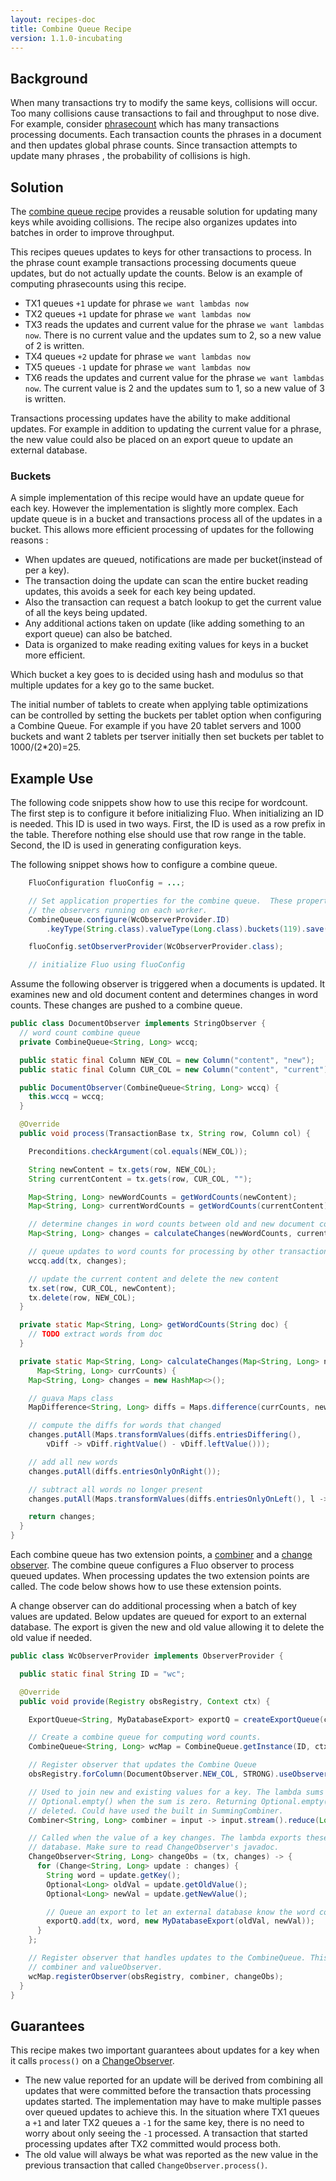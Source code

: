 ```yaml
---
layout: recipes-doc
title: Combine Queue Recipe
version: 1.1.0-incubating
---
```

## Background

When many transactions try to modify the same keys, collisions will occur.  Too many collisions
cause transactions to fail and throughput to nose dive.  For example, consider [phrasecount]
which has many transactions processing documents.  Each transaction counts the phrases in a document
and then updates global phrase counts.  Since transaction attempts to update many phrases
, the probability of collisions is high.

## Solution

The [combine queue recipe][CombineQueue] provides a reusable solution for updating many keys while
avoiding collisions.  The recipe also organizes updates into batches in order to improve throughput.

This recipes queues updates to keys for other transactions to process. In the phrase count example
transactions processing documents queue updates, but do not actually update the counts.  Below is an
example of computing phrasecounts using this recipe.

 * TX1 queues `+1` update  for phrase `we want lambdas now`
 * TX2 queues `+1` update  for phrase `we want lambdas now`
 * TX3 reads the updates and current value for the phrase `we want lambdas now`.  There is no current value and the updates sum to 2, so a new value of 2 is written.
 * TX4 queues `+2` update  for phrase `we want lambdas now`
 * TX5 queues `-1` update  for phrase `we want lambdas now`
 * TX6 reads the updates and current value for the phrase `we want lambdas now`.  The current value is 2 and the updates sum to 1, so a new value of 3 is written.

Transactions processing updates have the ability to make additional updates.
For example in addition to updating the current value for a phrase, the new
value could also be placed on an export queue to update an external database.

### Buckets

A simple implementation of this recipe would have an update queue for each key.  However the
implementation is slightly more complex.  Each update queue is in a bucket and transactions process
all of the updates in a bucket.  This allows more efficient processing of updates for the following
reasons :

 * When updates are queued, notifications are made per bucket(instead of per a key).
 * The transaction doing the update can scan the entire bucket reading updates, this avoids a seek for each key being updated.
 * Also the transaction can request a batch lookup to get the current value of all the keys being updated.
 * Any additional actions taken on update (like adding something to an export queue) can also be batched.
 * Data is organized to make reading exiting values for keys in a bucket more efficient.

Which bucket a key goes to is decided using hash and modulus so that multiple updates for a key go
to the same bucket.

The initial number of tablets to create when applying table optimizations can be controlled by
setting the buckets per tablet option when configuring a Combine Queue.  For example if you
have 20 tablet servers and 1000 buckets and want 2 tablets per tserver initially then set buckets
per tablet to 1000/(2*20)=25.

## Example Use

The following code snippets show how to use this recipe for wordcount.  The first step is to
configure it before initializing Fluo.  When initializing an ID is needed.  This ID is used in two
ways.  First, the ID is used as a row prefix in the table.  Therefore nothing else should use that
row range in the table.  Second, the ID is used in generating configuration keys.

The following snippet shows how to configure a combine queue.

```java
    FluoConfiguration fluoConfig = ...;

    // Set application properties for the combine queue.  These properties are read later by
    // the observers running on each worker.
    CombineQueue.configure(WcObserverProvider.ID)
        .keyType(String.class).valueType(Long.class).buckets(119).save(fluoConfig);

    fluoConfig.setObserverProvider(WcObserverProvider.class);

    // initialize Fluo using fluoConfig
```

Assume the following observer is triggered when a documents is updated.  It examines new
and old document content and determines changes in word counts.  These changes are pushed to a
combine queue.

```java
public class DocumentObserver implements StringObserver {
  // word count combine queue
  private CombineQueue<String, Long> wccq;

  public static final Column NEW_COL = new Column("content", "new");
  public static final Column CUR_COL = new Column("content", "current");

  public DocumentObserver(CombineQueue<String, Long> wccq) {
    this.wccq = wccq;
  }

  @Override
  public void process(TransactionBase tx, String row, Column col) {

    Preconditions.checkArgument(col.equals(NEW_COL));

    String newContent = tx.gets(row, NEW_COL);
    String currentContent = tx.gets(row, CUR_COL, "");

    Map<String, Long> newWordCounts = getWordCounts(newContent);
    Map<String, Long> currentWordCounts = getWordCounts(currentContent);

    // determine changes in word counts between old and new document content
    Map<String, Long> changes = calculateChanges(newWordCounts, currentWordCounts);

    // queue updates to word counts for processing by other transactions
    wccq.add(tx, changes);

    // update the current content and delete the new content
    tx.set(row, CUR_COL, newContent);
    tx.delete(row, NEW_COL);
  }

  private static Map<String, Long> getWordCounts(String doc) {
    // TODO extract words from doc
  }

  private static Map<String, Long> calculateChanges(Map<String, Long> newCounts,
      Map<String, Long> currCounts) {
    Map<String, Long> changes = new HashMap<>();

    // guava Maps class
    MapDifference<String, Long> diffs = Maps.difference(currCounts, newCounts);

    // compute the diffs for words that changed
    changes.putAll(Maps.transformValues(diffs.entriesDiffering(),
        vDiff -> vDiff.rightValue() - vDiff.leftValue()));

    // add all new words
    changes.putAll(diffs.entriesOnlyOnRight());

    // subtract all words no longer present
    changes.putAll(Maps.transformValues(diffs.entriesOnlyOnLeft(), l -> l * -1));

    return changes;
  }
}


```

Each combine queue has two extension points, a [combiner][Combiner] and a [change
observer][ChangeObserver].  The combine queue configures a Fluo observer to process queued
updates.  When processing updates the two extension points are called.  The code below shows
how to use these extension points.

A change observer can do additional processing when a batch of key values are updated.  Below
updates are queued for export to an external database.  The export is given the new and old value
allowing it to delete the old value if needed.

```java
public class WcObserverProvider implements ObserverProvider {

  public static final String ID = "wc";

  @Override
  public void provide(Registry obsRegistry, Context ctx) {

    ExportQueue<String, MyDatabaseExport> exportQ = createExportQueue(ctx);

    // Create a combine queue for computing word counts.
    CombineQueue<String, Long> wcMap = CombineQueue.getInstance(ID, ctx.getAppConfiguration());

    // Register observer that updates the Combine Queue
    obsRegistry.forColumn(DocumentObserver.NEW_COL, STRONG).useObserver(new DocumentObserver(wcMap));

    // Used to join new and existing values for a key. The lambda sums all values and returns
    // Optional.empty() when the sum is zero. Returning Optional.empty() causes the key/value to be
    // deleted. Could have used the built in SummingCombiner.
    Combiner<String, Long> combiner = input -> input.stream().reduce(Long::sum).filter(l -> l != 0);

    // Called when the value of a key changes. The lambda exports these changes to an external
    // database. Make sure to read ChangeObserver's javadoc.
    ChangeObserver<String, Long> changeObs = (tx, changes) -> {
      for (Change<String, Long> update : changes) {
        String word = update.getKey();
        Optional<Long> oldVal = update.getOldValue();
        Optional<Long> newVal = update.getNewValue();

        // Queue an export to let an external database know the word count has changed.
        exportQ.add(tx, word, new MyDatabaseExport(oldVal, newVal));
      }
    };

    // Register observer that handles updates to the CombineQueue. This observer will use the
    // combiner and valueObserver.
    wcMap.registerObserver(obsRegistry, combiner, changeObs);
  }
}
```

## Guarantees

This recipe makes two important guarantees about updates for a key when it
calls `process()` on a [ChangeObserver].

 * The new value reported for an update will be derived from combining all
   updates that were committed before the transaction thats processing updates
   started.  The implementation may have to make multiple passes over queued
   updates to achieve this.  In the situation where TX1 queues a `+1` and later
   TX2 queues a `-1` for the same key, there is no need to worry about only seeing
   the `-1` processed.  A transaction that started processing updates after TX2
   committed would process both.
 * The old value will always be what was reported as the new value in the
   previous transaction that called `ChangeObserver.process()`.

[phrasecount]: https://github.com/fluo-io/phrasecount
[CombineQueue]: /modules/core/src/main/java/org/apache/fluo/recipes/core/combine/CombineQueue.java
[ChangeObserver]: /modules/core/src/main/java/org/apache/fluo/recipes/core/combine/ChangeObserver.java
[Combiner]: /modules/core/src/main/java/org/apache/fluo/recipes/core/combine/Combiner.java
